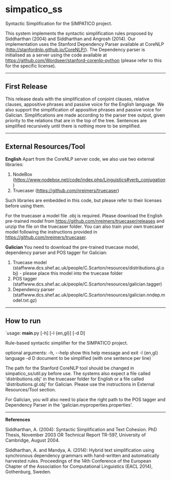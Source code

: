 # simpatico_ss
Syntactic Simplification for the SIMPATICO project.

This system implements the syntactic simplification rules proposed by Siddharthan (2004) and Siddharthan and Angrosh (2014).
Our implementation uses the Stanford Dependency Parser available at CoreNLP (http://stanfordnlp.github.io/CoreNLP/).
The Dependency parser is initialised as a server using the code available at https://github.com/Wordseer/stanford-corenlp-python (please refer to this for the specific license).

-----------------------------------------------------------------------
## First Release

This release deals with the simplification of conjoint clauses, relative clauses, appositive phrases and passive voice for the English language.
We also support the simplification of appositive phrases and passive voice for Galician.
Simplifications are made according to the parser tree output, given priority to the relations that are in the top of the tree.
Sentences are simplified recursively until there is nothing more to be simplified.

-----------------------------------------------------------------------
## External Resources/Tool

**English**
Apart from the CoreNLP server code, we also use two external libraries:

1. NodeBox (https://www.nodebox.net/code/index.php/Linguistics#verb_conjugation)
2. Truecaser (https://github.com/nreimers/truecaser)

Such libraries are embedded in this code, but please refer to their licenses before using them. 

For the truecaser a model file .obj is required. Please download the English pre-trained model from https://github.com/nreimers/truecaser/releases and unzip the file on the truecaser folder. You can also train your own truecaser model following the instructions provided in https://github.com/nreimers/truecaser.

**Galician**
You need to download the pre-trained truecase model, dependency parser and POS tagger for Galician:

1. Truecase model (staffwww.dcs.shef.ac.uk/people/C.Scarton/resources/distributions.gl.obj) - please place this model into the truecase folder
2. POS tagger (staffwww.dcs.shef.ac.uk/people/C.Scarton/resources/galician.tagger)
3. Dependency parser (staffwww.dcs.shef.ac.uk/people/C.Scarton/resources/galician.nndep.model.txt.gz)

-----------------------------------------------------------------------
## How to run

`usage: __main__.py [-h] [-l {en,gl}] [-d D]

Rule-based syntactic simplifier for the SIMPATICO project.

optional arguments:
  -h, --help  show this help message and exit
  -l {en,gl}  language
  -d D        document to be simplified (with one sentence per line)
`

The path for the Stanford CoreNLP tool should be changed in simpatico_ss/util.py before use.
The systems also expect a file called 'distributions.obj' in the truecaser folder for English or a file called 'distributions.gl.obj' for Galician. Please use the instructions in External Resources/Tool section.

For Galician, you will also need to place the right path to the POS tagger and Dependency Parser in the 'galician.myproperties.properties'.

-----------------------------------------------------------------------

**References**

Siddharthan, A. (2004): Syntactic Simplification and Text Cohesion. PhD Thesis, November 2003 OR Technical Report TR-597, University of Cambridge, August 2004. 

Siddharthan, A. and  Mandya, A. (2014): Hybrid text simplification using synchronous dependency grammars with hand-written and automatically harvested rules. Proceedings of the 14th Conference of the European Chapter of the Association for Computational Linguistics (EACL 2014), Gothenburg, Sweden. 
